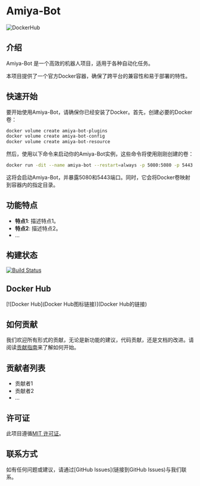 # Amiya-Bot

![DockerHub](https://img.shields.io/docker/v/hsyhhssyy/amiyabot)

## 介绍
Amiya-Bot 是一个高效的机器人项目，适用于各种自动化任务。

本项目提供了一个官方Docker容器，确保了跨平台的兼容性和易于部署的特性。

## 快速开始
要开始使用Amiya-Bot，请确保你已经安装了Docker。首先，创建必要的Docker卷：

```bash
docker volume create amiya-bot-plugins
docker volume create amiya-bot-config
docker volume create amiya-bot-resource
```

然后，使用以下命令来启动你的Amiya-Bot实例，这些命令将使用刚刚创建的卷：

```bash
docker run -dit --name amiya-bot --restart=always -p 5080:5080 -p 5443:5443 -v amiya-bot-plugins:/amiyabot/plugins -v amiya-bot-config:/amiyabot/config -v amiya-bot-resource:/amiyabot/resource amiya-bot python3.8 /amiyabot/amiya.py
```

这将会启动Amiya-Bot，并暴露5080和5443端口。同时，它会将Docker卷映射到容器内的指定目录。

## 功能特点
* **特点1**: 描述特点1。
* **特点2**: 描述特点2。
* ...

## 构建状态
[![Build Status](构建状态的图标链接)](构建状态的链接)

## Docker Hub
[![Docker Hub](Docker Hub图标链接)](Docker Hub的链接)

## 如何贡献
我们欢迎所有形式的贡献，无论是新功能的建议，代码贡献，还是文档的改进。请阅读[贡献指南](链接到贡献指南)来了解如何开始。

## 贡献者列表
- 贡献者1
- 贡献者2
- ...

## 许可证
此项目遵循[MIT 许可证](链接到许可证)。

## 联系方式
如有任何问题或建议，请通过[GitHub Issues](链接到GitHub Issues)与我们联系。